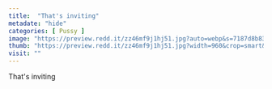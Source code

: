 ```yaml
---
title:  "That's inviting"
metadate: "hide"
categories: [ Pussy ]
image: "https://preview.redd.it/zz46mf9j1hj51.jpg?auto=webp&s=7187d8b83ae4512d136e2c9d0f8f311bb98b9f7f"
thumb: "https://preview.redd.it/zz46mf9j1hj51.jpg?width=960&crop=smart&auto=webp&s=aa67367bcf6cf94556bf5c47f0e19754d897bca7"
visit: ""
---
```

That's inviting
